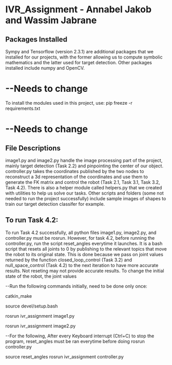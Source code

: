 # IVR_Assignment - Annabel Jakob and Wassim Jabrane

## Packages Installed 
Sympy and Tensorflow (version 2.3.1) are additional packages that we installed for our projects, with the former allowing us to compute symbolic mathematics and the latter used for target detection.
Other packages installed include numpy and OpenCV.

# --Needs to change
To install the modules used in this project, use: 
pip freeze -r requirements.txt
# --Needs to change

## File Descriptions
image1.py and image2.py handle the image processing part of the project, mainly target detection (Task 2.2) and pinpointing the center of our object.
controller.py takes the coordinates published by the two nodes to reconstruct a 3d representation of the coordinates and use them to generate the FK matrix and control the robot (Task 2.1, Task 3.1, Task 3.2, Task 4.2).
There is also a helper module called helpers.py that we created with utilities to help us solve our tasks.
Other scripts and folders (some not needed to run the project successfully) include sample images of shapes to train our target detection classifer for example.
## To run Task 4.2:
To run Task 4.2 successfully, all python files image1.py, image2.py, and controller.py must be rosrun. However, for task 4.2, before running the controller.py, run the script reset_angles everytime it launches. It is a bash script that resets all joints to 0 by publishing to the relevant topics that move the robot to its original state. This is done because we pass on joint values returned by the function closed_loop_control (Task 3.2) and null_space_control (Task 4.2) to the next iteration to have more accurate results. 
Not reseting may not provide accurate results. To change the initial state of the robot, the joint values 

--Run the following commands initially, need to be done only once: 

catkin_make

source devel/setup.bash

rosrun ivr_assignment image1.py

rosrun ivr_assignment image2.py

--For the following, After every Keyboard interrupt (Ctrl+C) to stop the program, reset_angles must be 
ran everytime before doing rosrun controller.py


source reset_angles
rosrun ivr_assignment controller.py


